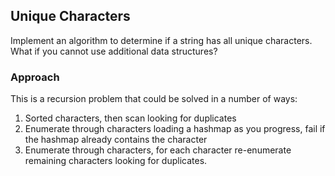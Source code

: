 ## Unique Characters

Implement an algorithm to determine if a string has all unique characters.  What if you cannot use additional data structures?

### Approach

This is a recursion problem that could be solved in a number of ways:

1. Sorted characters, then scan looking for duplicates
2. Enumerate through characters loading a hashmap as you progress, fail if the hashmap already contains the character
3. Enumerate through characters, for each character re-enumerate remaining characters looking for duplicates.
